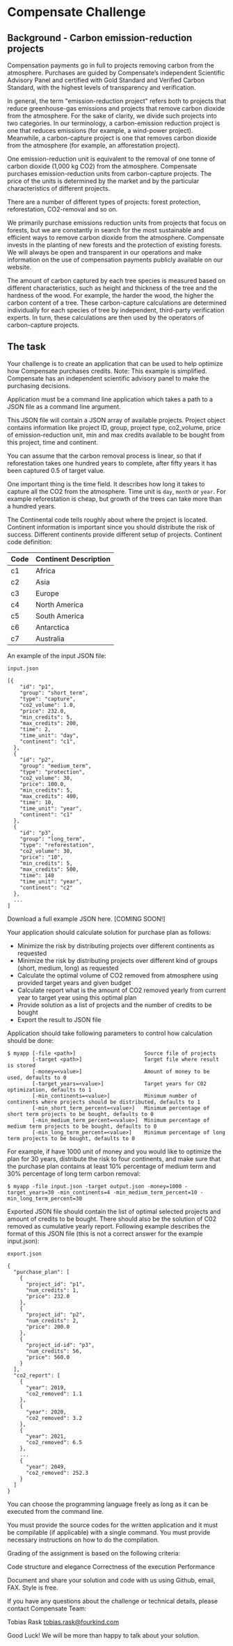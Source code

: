 # Compensate Challenge

## Background - Carbon emission-reduction projects

Compensation payments go in full to projects removing carbon from the atmosphere. Purchases are guided by Compensate’s independent Scientific Advisory Panel and certified with Gold Standard and Verified Carbon Standard, with the highest levels of transparency and verification.

In general, the term "emission-reduction project" refers both to projects that reduce greenhouse-gas emissions and projects that remove carbon dioxide from the atmosphere. For the sake of clarity, we divide such projects into two categories. In our terminology, a carbon-emission reduction project is one that reduces emissions (for example, a wind-power project). Meanwhile, a carbon-capture project is one that removes carbon dioxide from the atmosphere (for example, an afforestation project).

One emission-reduction unit is equivalent to the removal of one tonne of carbon dioxide (1,000 kg CO2) from the atmosphere. Compensate purchases emission-reduction units from carbon-capture projects. The price of the units is determined by the market and by the particular characteristics of different projects.

There are a number of different types of projects: forest protection, reforestation, CO2-removal and so on.

We primarily purchase emissions reduction units from projects that focus on forests, but we are constantly in search for the most sustainable and efficient ways to remove carbon dioxide from the atmosphere. Compensate invests in the planting of new forests and the protection of existing forests. We will always be open and transparent in our operations and make information on the use of compensation payments publicly available on our website.

The amount of carbon captured by each tree species is measured based on different characteristics, such as height and thickness of the tree and the hardness of the wood. For example, the harder the wood, the higher the carbon content of a tree. These carbon-capture calculations are determined individually for each species of tree by independent, third-party verification experts. In turn, these calculations are then used by the operators of carbon-capture projects.

## The task

Your challenge is to create an application that can be used to help optimize how Compensate purchases credits. Note: This example is simplified. Compensate has an independent scientific advisory panel to make the purchasing decisions.

Application must be a command line application which takes a path to a JSON file as a command line argument.

This JSON file will contain a JSON array of available projects. Project object contains information like project ID, group, project type, co2_volume, price of emission-reduction unit, min and max credits available to be bought from this project, time and continent.

You can assume that the carbon removal process is linear, so that if reforestation takes one hundred years to complete, after fifty years it has been captured 0.5 of target value.

One important thing is the time field. It describes how long it takes to capture all the CO2 from the atmosphere. Time unit is `day`, `month` or `year`. For example reforestation is cheap, but growth of the trees can take more than a hundred years.

The Continental code tells roughly about where the project is located. Continent information is important since you should distribute the risk of success. Different continents provide different setup of projects. Continent code definition:

| Code | Continent Description |
| --- | --- |
| c1 | Africa |
| c2 | Asia |
| c3 | Europe |
| c4 | North America |
| c5 | South America |
| c6 | Antarctica |
| c7 | Australia |

An example of the input JSON file:

```
input.json

[{
    "id": "p1",
    "group": "short_term",
    "type": "capture",
    "co2_volume": 1.0,
    "price": 232.0,
    "min_credits": 5,
    "max_credits": 200,
    "time": 2,
    "time_unit": "day",
    "continent": "c1",
  },
  {
    "id": "p2",
    "group": "medium_term",
    "type": "protection",
    "co2_volume": 30,
    "price": 100.0,
    "min_credits": 5,
    "max_credits": 400,
    "time": 10,
    "time_unit": "year",
    "continent": "c1"
  },
  {
    "id": "p3",
    "group": "long_term",
    "type": "reforestation",
    "co2_volume": 30,
    "price": "10",
    "min_credits": 5,
    "max_credits": 500,
    "time": 140
    "time_unit": "year",
    "continent": "c2"
  },
  ...
]
```

Download a full example JSON here. [COMING SOON!]

Your application should calculate solution for purchase plan as follows:
- Minimize the risk by distributing projects over different continents as requested
- Minimize the risk by distributing projects over different kind of groups (short, medium, long) as requested
- Calculate the optimal volume of CO2 removed from atmosphere using provided target years and given budget
- Calculate report what is the amount of CO2 removed yearly from current year to target year using this optimal plan
- Provide solution as a list of projects and the number of credits to be bought
- Export the result to JSON file

Application should take following parameters to control how calculation should be done:

```
$ myapp [-file <path>]                      Source file of projects
        [-target <path>]                    Target file where result is stored
        [-money=<value>]                    Amount of money to be used, defaults to 0
        [-target_years=<value>]             Target years for C02 optimization, defaults to 1
        [-min_continents=<value>]           Minimum number of continents where projects should be distributed, defaults to 1
        [-min_short_term_percent=<value>]   Minimum percentage of short term projects to be bought, defaults to 0
        [-min_medium_term_percent=<value>]  Minimum percentage of medium term projects to be bought, defaults to 0
        [-min_long_term_percent=<value>]    Minimum percentage of long term projects to be bought, defaults to 0
```

For example, if have 1000 unit of money and you would like to optimize the plan for 30 years, distribute the risk to four continents, and make sure that the purchase plan contains at least 10% percentage of medium term and 30% percentage of long term carbon removal:

```
$ myapp -file input.json -target output.json -money=1000 -target_years=30 -min_continents=4 -min_medium_term_percent=10 -min_long_term_percent=30
```

Exported JSON file should contain the list of optimal selected projects and amount of credits to be bought. There should also be the solution of C02 removed as cumulative yearly report.
Following example describes the format of this JSON file (this is not a correct answer for the example input.json):

```
export.json

{
  "purchase_plan": [
    {
      "project_id": "p1",
      "num_credits": 1,
      "price": 232.0
    },
    {
      "project_id": "p2",
      "num_credits": 2,
      "price": 200.0
    },
    {
      "project_id-id": "p3",
      "num_credits": 56,
      "price": 560.0
    }
  ],
  "co2_report": [
    {
      "year": 2019,
      "co2_removed": 1.1
    },
    {
      "year": 2020,
      "co2_removed": 3.2
    },
    {
      "year": 2021,
      "co2_removed": 6.5
    },
    ...
    {
      "year": 2049,
      "co2_removed": 252.3
    }
  ]
}
```

You can choose the programming language freely as long as it can be executed from the command line.

You must provide the source codes for the written application and it must be compilable (if applicable) with a single command. You must provide necessary instructions on how to do the compilation.

Grading of the assignment is based on the following criteria:

Code structure and elegance
Correctness of the execution
Performance

Document and share your solution and code with us using Github, email, FAX. Style is free.

If you have any questions about the challenge or technical details, please contact Compensate Team:

Tobias Rask tobias.rask@fourkind.com

Good Luck! We will be more than happy to talk about your solution.
